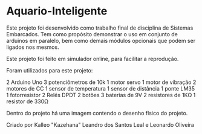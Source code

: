 # Aquario-Inteligente

Este projeto foi desenvolvido como trabalho final de disciplina de Sistemas Embarcados. Tem como propósito demonstrar o uso em conjunto de arduinos em paralelo, bem como demais módulos opcionais que podem ser ligados nos mesmos.

Este projeto foi feito em simulador online, para facilitar a reprodução.

Foram utilizados para este projeto:

2 Arduino Uno
3 potenciômetros de 10k
1 motor servo
1 motor de vibração
2 motores de CC
1 sensor de temperatura
1 sensor de distância
1 ponte LM35
1 fotorresistor
2 Relés DPDT
2 botões
3 baterias de 9V
2 resistores de 1KΩ
1 resistor de 330Ω


Dentro do projeto há uma imagem contendo o desenho físico do projeto.

Criado por Kalleo "Kazehana" Leandro dos Santos Leal e Leonardo Oliveira
